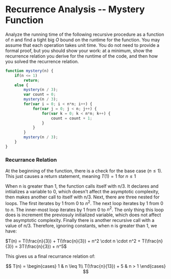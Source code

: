 # Recurrence Analysis -- Mystery Function

Analyze the running time of the following recursive procedure as a function of
$n$ and find a tight big $O$ bound on the runtime for the function. You may
assume that each operation takes unit time. You do not need to provide a formal
proof, but you should show your work: at a minimum, show the recurrence relation
you derive for the runtime of the code, and then how you solved the recurrence
relation.

```javascript
function mystery(n) {
    if(n <= 1)
        return;
    else {
        mystery(n / 3);
        var count = 0;
        mystery(n / 3);
        for(var i = 0; i < n*n; i++) {
            for(var j = 0; j < n; j++) {
                for(var k = 0; k < n*n; k++) {
                    count = count + 1;
                }
            }
        }
        mystery(n / 3);
    }
}
```

### Recurrance Relation

At the beginning of the function, there is a check for the base case ($n \le 1$). This just
causes a return statement, meaning $T(1) = 1$ for $n \le 1$

When n is greater than 1, the function calls itself with n/3. It declares and intiializes a variable
to 0, which doesn't affect the asymptotic complexity, then makes another call to itself with n/3. Next, 
there are three nested for loops. The first iterates by 1 from 0 to $n^2$. The next loop iterates by 1 
from 0 to $n$. The inner-most loop iterates by 1 from 0 to $n^2$. The only thing this loop does is 
increment the previosuly initialized variable, which does not affect the asymptotic complexity. Finally 
there is another recursive call with a value of n/3. Therefore, ignoring constants, when n is greater 
than 1, we have:

 $T(n) = T(\frac{n}{3}) + T(\frac{n}{3}) + n^2 \cdot n \cdot n^2 + T(\frac{n}{3}) = 3T(\frac{n}{3}) + n^5$

 This gives us a final recurrance relation of:

 $$ T(n) =
    \begin{cases}
        1 & n \leq 1\\
        T(\frac{n}{13}) + 5 & n > 1
    \end{cases}
$$
